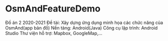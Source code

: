 # OsmAndFeatureDemo
Đồ án 2 2020-2021
Đề tài: Xây dựng ứng dụng minh họa các chức năng của OsmAnd(app bản đồ)
Nền tảng: Android(Java)
Công cụ lập trình: Android Studio
Thư viện hỗ trợ: Mapbox, GoogleMap,...
